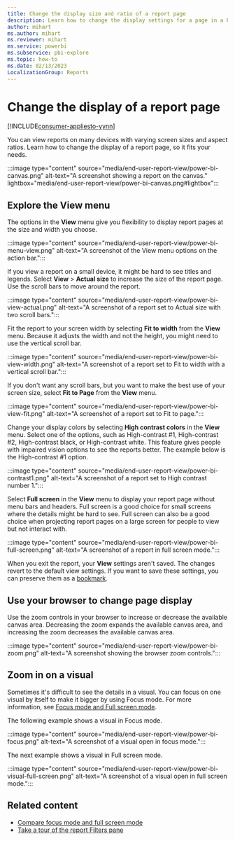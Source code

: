 ```yaml
---
title: Change the display size and ratio of a report page
description: Learn how to change the display settings for a page in a Power BI report by using the View menu or browser settings.
author: mihart
ms.author: mihart
ms.reviewer: mihart
ms.service: powerbi
ms.subservice: pbi-explore
ms.topic: how-to
ms.date: 02/13/2023
LocalizationGroup: Reports
---
```


# Change the display of a report page

[!INCLUDE[consumer-appliesto-yynn](../includes/consumer-appliesto-yyny.md)]

You can view reports on many devices with varying screen sizes and aspect ratios. Learn how to change the display of a report page, so it fits your needs.

:::image type="content" source="media/end-user-report-view/power-bi-canvas.png" alt-text="A screenshot showing a report on the canvas." lightbox="media/end-user-report-view/power-bi-canvas.png#lightbox":::

## Explore the View menu

The options in the **View** menu give you flexibility to display report pages at the size and width you choose.

:::image type="content" source="media/end-user-report-view/power-bi-menu-view.png" alt-text="A screenshot of the View menu options on the action bar.":::

If you view a report on a small device, it might be hard to see titles and legends. Select **View** > **Actual size** to increase the size of the report page. Use the scroll bars to move around the report.

:::image type="content" source="media/end-user-report-view/power-bi-view-actual.png" alt-text="A screenshot of a report set to Actual size with two scroll bars.":::

Fit the report to your screen width by selecting **Fit to width** from the **View** menu. Because it adjusts the width and not the height, you might need to use the vertical scroll bar.

:::image type="content" source="media/end-user-report-view/power-bi-view-width.png" alt-text="A screenshot of a report set to Fit to width with a vertical scroll bar.":::

If you don't want any scroll bars, but you want to make the best use of your screen size, select **Fit to Page** from the **View** menu.

:::image type="content" source="media/end-user-report-view/power-bi-view-fit.png" alt-text="A screenshot of a report set to Fit to page.":::

Change your display colors by selecting **High contrast colors** in the **View** menu. Select one of the options, such as High-contrast #1, High-contrast #2, High-contrast black, or High-contrast white. This feature gives people with impaired vision options to see the reports better. The example below is the High-contrast #1 option.

:::image type="content" source="media/end-user-report-view/power-bi-contrast1.png" alt-text="A screenshot of a report set to High contrast number 1.":::

Select **Full screen** in the **View** menu to display your report page without menu bars and headers. Full screen is a good choice for small screens where the details might be hard to see. Full screen can also be a good choice when projecting report pages on a large screen for people to view but not interact with.  

:::image type="content" source="media/end-user-report-view/power-bi-full-screen.png" alt-text="A screenshot of a report in full screen mode.":::

When you exit the report, your **View** settings aren't saved. The changes revert to the default view settings. If you want to save these settings, you can preserve them as a [bookmark](end-user-bookmarks.md).

## Use your browser to change page display

Use the zoom controls in your browser to increase or decrease the available canvas area. Decreasing the zoom expands the available canvas area, and increasing the zoom decreases the available canvas area.

:::image type="content" source="media/end-user-report-view/power-bi-zoom.png" alt-text="A screenshot showing the browser zoom controls.":::

## Zoom in on a visual

Sometimes it's difficult to see the details in a visual. You can focus on one visual by itself to make it bigger by using Focus mode. For more information, see [Focus mode and Full screen mode](end-user-focus.md).

The following example shows a visual in Focus mode.

:::image type="content" source="media/end-user-report-view/power-bi-focus.png" alt-text="A screenshot of a visual open in focus mode.":::

The next example shows a visual in Full screen mode.

:::image type="content" source="media/end-user-report-view/power-bi-visual-full-screen.png" alt-text="A screenshot of a visual open in full screen mode.":::

## Related content

- [Compare focus mode and full screen mode](end-user-focus.md)
- [Take a tour of the report Filters pane](end-user-report-filter.md) 
